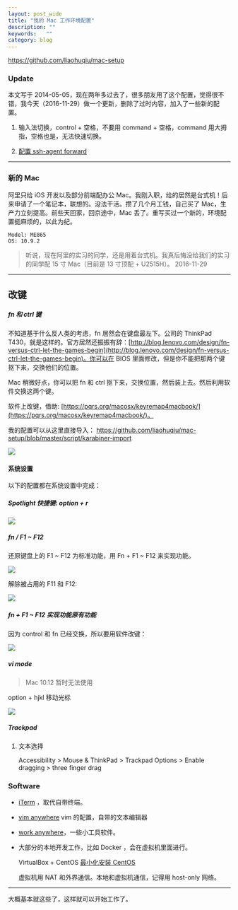 ```yaml
---
layout: post_wide
title: "我的 Mac 工作环境配置"
description: ""
keywords:   ""
category: blog
---
```


https://github.com/liaohuqiu/mac-setup

### Update

本文写于 2014-05-05，现在两年多过去了，很多朋友用了这个配置，觉得很不错，我今天（2016-11-29）做一个更新，删除了过时内容，加入了一些新的配置。

1. 输入法切换，control + 空格，不要用 command + 空格，command 用大拇指，空格也是，无法快速切换。

2. [配置 ssh-agent forward](https://www.liaohuqiu.net/cn/posts/ssh-agent-forward/)

---

### 新的 Mac

阿里只给 iOS 开发以及部分前端配办公 Mac。我刚入职，给的居然是台式机！后来申请了一个笔记本，联想的。没法干活。攒了几个月工钱，自己买了 Mac，生产力立刻提高。前些天回家，回京途中，Mac 丢了。重写买过一个新的，环境配置挺麻烦的，以此为纪。

```
Model: ME865
OS: 10.9.2
```

> 听说，现在阿里的实习的同学，还是用着台式机。我真后悔没给我们的实习的同学配 15 寸 Mac（目前是 13 寸顶配 + U2515H）。 2016-11-29

---

## 改键

##### fn 和 ctrl 键

不知道基于什么反人类的考虑，fn 居然会在键盘最左下。公司的 ThinkPad T430，就是这样的。官方居然还振振有辞：[http://blog.lenovo.com/design/fn-versus-ctrl-let-the-games-begin](http://blog.lenovo.com/design/fn-versus-ctrl-let-the-games-begin)。你可以在 BIOS 里面修改，但是你不能把那两个键抠下来，交换他们的位置。

Mac 稍微好点，你可以把 fn 和 ctrl 抠下来，交换位置，然后装上去。然后利用软件交换这两个键。

软件上改键，借助:  [https://pqrs.org/macosx/keyremap4macbook/](https://pqrs.org/macosx/keyremap4macbook/)。

我的配置可以从这里直接导入： https://github.com/liaohuqiu/mac-setup/blob/master/script/karabiner-import

<img src="//{{ site.s_host }}/mac-setup-keys-fn-ctrl.png"/>

#### 系统设置

以下的配置都在系统设置中完成：

##### Spotlight 快捷键: option + r

<img src="//{{ site.s_host }}/mac-setup-keys-spotlight.png"/>

##### fn / F1 ~ F12

还原键盘上的 F1 ~ F12 为标准功能，用 Fn + F1 ~ F12 来实现功能。

<img src="//{{ site.s_host }}/mac-setup-keys-fn.png"/>

解除被占用的 F11 和 F12:

<img src="//{{ site.s_host }}/mac-setup-keys-f11-f12.png"/>

##### fn + F1 ~ F12 实现功能原有功能

因为 control 和 fn 已经交换，所以要用软件改键：

<img src="//{{ site.s_host }}/mac-setup-keys-fn-f1-f12.png"/>

##### vi mode

> Mac 10.12 暂时无法使用

option + hjkl 移动光标

<img src="//{{ site.s_host }}/mac-setup-keys-vi-mode.png"/>

##### Trackpad

1.  文本选择

    Accessibility > Mouse & ThinkPad > Trackpad Options > Enable dragging > three finger drag

### Software

*   [iTerm](http://www.iterm2.com/) ，取代自带终端。

*   [vim anywhere](https://github.com/liaohuqiu/vim_anywhere) vim 的配置，自带的文本编辑器

*   [work anywhere](https://github.com/liaohuqiu/work-anywhere)，一些小工具软件。

*   大部分的本地开发工作，比如 Docker ，会在虚拟机里面进行。

    VirtualBox + CentOS [最小化安装 CentOS](http://www.liaohuqiu.net/posts/install-lamp-on-minimum-centos/)

    虚拟机用 NAT 和外界通信。本地和虚拟机通信，记得用 host-only 网络。

---

大概基本就这些了，这样就可以开始工作了。
